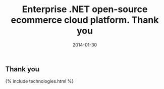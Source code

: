 ﻿---
layout: post
title: Enterprise .NET open-source ecommerce cloud platform. Thank you
description: Enterprise .NET open-source ecommerce cloud platform. Thank you
date: 2014-01-30
permalink: /pages/thank-you-demo
tags : 
- thank-you
- commerce
---
<article class="main" role="main">
	<div class="features">
		<div class="responsive">
			<h2 class="title">Thank you</h2>
		</div>
	</div>
	{% include technologies.html %}
</article>
